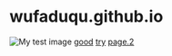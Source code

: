 <!DOCTYPE html>
# wufaduqu.github.io
<html>
  <head>
    <meta charset="utf-8"/>
  </head>
  <body>
    <img src="https://www.freeiconspng.com/uploads/mozilla-firefox-icon-0.png" alt="My test image">
    <a href="https://youtu.be/dQw4w9WgXcQ">good</a>
    <a href="https://youtu.be/CLUPkcLQm64">try</a>
    <a href="123.html">page.2</a>
  </body>
</html>
